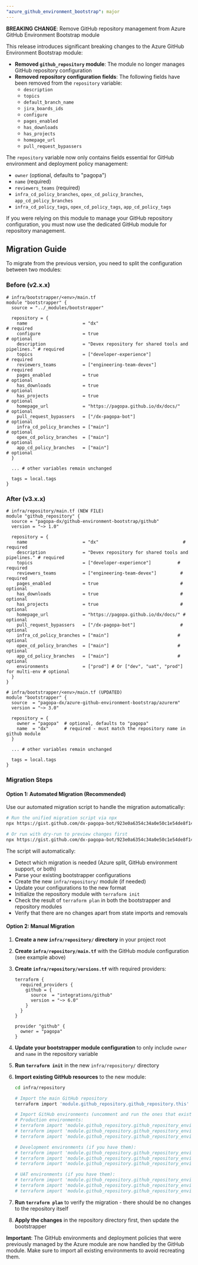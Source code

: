 ```yaml
---
"azure_github_environment_bootstrap": major
---
```


**BREAKING CHANGE**: Remove GitHub repository management from Azure GitHub Environment Bootstrap module

This release introduces significant breaking changes to the Azure GitHub Environment Bootstrap module:

- **Removed `github_repository` module**: The module no longer manages GitHub repository configuration
- **Removed repository configuration fields**: The following fields have been removed from the `repository` variable:
  - `description`
  - `topics`
  - `default_branch_name`
  - `jira_boards_ids`
  - `configure`
  - `pages_enabled`
  - `has_downloads`
  - `has_projects`
  - `homepage_url`
  - `pull_request_bypassers`

The `repository` variable now only contains fields essential for GitHub environment and deployment policy management:

- `owner` (optional, defaults to "pagopa")
- `name` (required)
- `reviewers_teams` (required)
- `infra_cd_policy_branches`, `opex_cd_policy_branches`, `app_cd_policy_branches`
- `infra_cd_policy_tags`, `opex_cd_policy_tags`, `app_cd_policy_tags`

If you were relying on this module to manage your GitHub repository configuration, you must now use the dedicated GitHub module for repository management.

## Migration Guide

To migrate from the previous version, you need to split the configuration between two modules:

### Before (v2.x.x)

```hcl
# infra/bootstrapper/<env>/main.tf
module "bootstrapper" {
  source = "../_modules/bootstrapper"

  repository = {
    name                     = "dx"                                               # required
    configure                = true                                              # optional
    description              = "Devex repository for shared tools and pipelines." # required
    topics                   = ["developer-experience"]                         # required
    reviewers_teams          = ["engineering-team-devex"]                       # required
    pages_enabled            = true                                              # optional
    has_downloads            = true                                              # optional
    has_projects             = true                                              # optional
    homepage_url             = "https://pagopa.github.io/dx/docs/"               # optional
    pull_request_bypassers   = ["/dx-pagopa-bot"]                               # optional
    infra_cd_policy_branches = ["main"]                                         # optional
    opex_cd_policy_branches  = ["main"]                                         # optional
    app_cd_policy_branches   = ["main"]                                         # optional
  }

  ... # other variables remain unchanged

  tags = local.tags
}
```

### After (v3.x.x)

```hcl
# infra/repository/main.tf (NEW FILE)
module "github_repository" {
  source = "pagopa-dx/github-environment-bootstrap/github"
  version = "~> 1.0"

  repository = {
    name                     = "dx"                                # required
    description              = "Devex repository for shared tools and pipelines." # required
    topics                   = ["developer-experience"]          # required
    reviewers_teams          = ["engineering-team-devex"]         # required
    pages_enabled            = true                               # optional
    has_downloads            = true                               # optional
    has_projects             = true                               # optional
    homepage_url             = "https://pagopa.github.io/dx/docs/" # optional
    pull_request_bypassers   = ["/dx-pagopa-bot"]                 # optional
    infra_cd_policy_branches = ["main"]                          # optional
    opex_cd_policy_branches  = ["main"]                          # optional
    app_cd_policy_branches   = ["main"]                          # optional
    environments             = ["prod"] # Or ["dev", "uat", "prod"] for multi-env # optional
  }
}
```

```hcl
# infra/bootstrapper/<env>/main.tf (UPDATED)
module "bootstrapper" {
  source  = "pagopa-dx/azure-github-environment-bootstrap/azurerm"
  version = "~> 3.0"

  repository = {
    owner = "pagopa"  # optional, defaults to "pagopa"
    name  = "dx"      # required - must match the repository name in github module
  }

  ... # other variables remain unchanged

  tags = local.tags
}
```

### Migration Steps

#### Option 1: Automated Migration (Recommended)

Use our automated migration script to handle the migration automatically:

```bash
# Run the unified migration script via npx
npx https://gist.github.com/dx-pagopa-bot/923e0a6354c34a0e50c1e54de8f14333

# Or run with dry-run to preview changes first
npx https://gist.github.com/dx-pagopa-bot/923e0a6354c34a0e50c1e54de8f14333 --dry-run
```

The script will automatically:

- Detect which migration is needed (Azure split, GitHub environment support, or both)
- Parse your existing bootstrapper configurations
- Create the new `infra/repository/` module (if needed)
- Update your configurations to the new format
- Initialize the repository module with `terraform init`
- Check the result of `terraform plan` in both the bootstrapper and repository modules
- Verify that there are no changes apart from state imports and removals

#### Option 2: Manual Migration

1. **Create a new `infra/repository/` directory** in your project root
2. **Create `infra/repository/main.tf`** with the GitHub module configuration (see example above)
3. **Create `infra/repository/versions.tf`** with required providers:

   ```hcl
   terraform {
     required_providers {
       github = {
         source  = "integrations/github"
         version = "~> 6.0"
       }
     }
   }

   provider "github" {
     owner = "pagopa"
   }
   ```

4. **Update your bootstrapper module configuration** to only include `owner` and `name` in the repository variable
5. **Run `terraform init`** in the new `infra/repository/` directory
6. **Import existing GitHub resources** to the new module:

   ```bash
   cd infra/repository

   # Import the main GitHub repository
   terraform import 'module.github_repository.github_repository.this' your-repo-name

   # Import GitHub environments (uncomment and run the ones that exist):
   # Production environments:
   # terraform import 'module.github_repository.github_repository_environment.infra_cd["prod"]' your-repo-name:infra-prod-cd
   # terraform import 'module.github_repository.github_repository_environment.app_cd["prod"]' your-repo-name:app-prod-cd
   # terraform import 'module.github_repository.github_repository_environment.opex_cd["prod"]' your-repo-name:opex-prod-cd

   # Development environments (if you have them):
   # terraform import 'module.github_repository.github_repository_environment.infra_cd["dev"]' your-repo-name:infra-dev-cd
   # terraform import 'module.github_repository.github_repository_environment.app_cd["dev"]' your-repo-name:app-dev-cd
   # terraform import 'module.github_repository.github_repository_environment.opex_cd["dev"]' your-repo-name:opex-dev-cd

   # UAT environments (if you have them):
   # terraform import 'module.github_repository.github_repository_environment.infra_cd["uat"]' your-repo-name:infra-uat-cd
   # terraform import 'module.github_repository.github_repository_environment.app_cd["uat"]' your-repo-name:app-uat-cd
   # terraform import 'module.github_repository.github_repository_environment.opex_cd["uat"]' your-repo-name:opex-uat-cd
   ```

7. **Run `terraform plan`** to verify the migration - there should be no changes to the repository itself
8. **Apply the changes** in the repository directory first, then update the bootstrapper

**Important**: The GitHub environments and deployment policies that were previously managed by the Azure module are now handled by the GitHub module. Make sure to import all existing environments to avoid recreating them.
